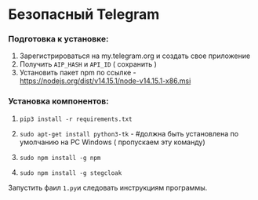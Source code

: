 # Безопасный Telegram 

### Подготовка к установке:
1. Зарегистрироваться на my.telegram.org и создать свое приложение
2. Получить `AIP_HASH` и `API_ID` ( сохранить )
3. Установить пакет npm по ссылке - https://nodejs.org/dist/v14.15.1/node-v14.15.1-x86.msi


### Установка компонентов:

1. `pip3 install -r requirements.txt`

2. `sudo apt-get install python3-tk` - #должна быть установлена по умолчанию на PC Windows ( пропускаем эту команду)
 
3. `sudo npm install -g npm`

4. `sudo npm install -g stegcloak`

Запустить фаил `1.py`и следовать инструкциям программы.
